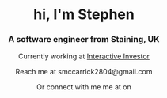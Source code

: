 <h1 align="center">hi, I'm Stephen</h1>
<h3 align="center">A software engineer from Staining, UK</h3>

<p align="center">Currently working at <a href="www.ii.co.uk">Interactive Investor</a></p>

<p align="center">Reach me at smccarrick2804@gmail.com </p>

<p align="center">Or connect with me me at on <a href="https://www.linkedin.com/in/stephen-mccarrick/"Linked In</a></p>



